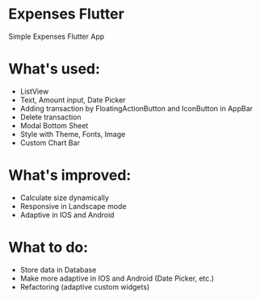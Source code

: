 # Expenses Flutter

Simple Expenses Flutter App

# What's used:
- ListView
- Text, Amount input, Date Picker
- Adding transaction by FloatingActionButton and IconButton in AppBar
- Delete transaction
- Modal Bottom Sheet
- Style with Theme, Fonts, Image
- Custom Chart Bar

# What's improved:
- Calculate size dynamically
- Responsive in Landscape mode
- Adaptive in IOS and Android

# What to do:
- Store data in Database
- Make more adaptive in IOS and Android (Date Picker, etc.)
- Refactoring (adaptive custom widgets)